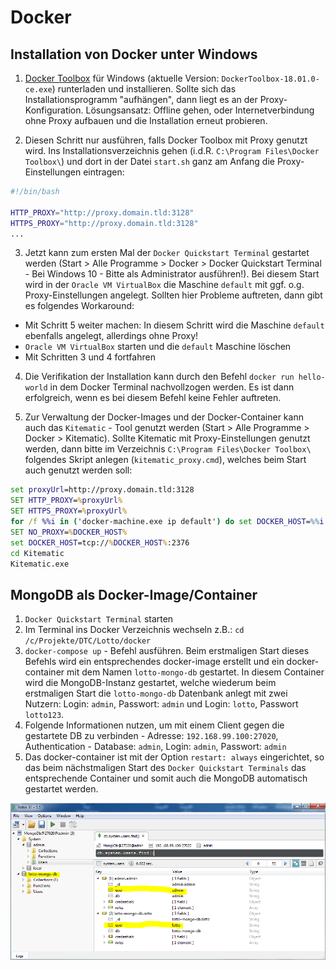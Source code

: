 # Docker

## Installation von Docker unter Windows

1. [Docker Toolbox](https://github.com/docker/toolbox/releases) für Windows (aktuelle Version: `DockerToolbox-18.01.0-ce.exe`) runterladen und installieren. Sollte sich das Installationsprogramm "aufhängen", dann liegt es an der Proxy-Konfiguration. Lösungsansatz: Offline gehen, oder Internetverbindung ohne Proxy aufbauen und die Installation erneut probieren.

2. Diesen Schritt nur ausführen, falls Docker Toolbox mit Proxy genutzt wird. Ins Installationsverzeichnis gehen (i.d.R. `C:\Program Files\Docker Toolbox\`) und dort in der Datei `start.sh` ganz am Anfang die Proxy-Einstellungen eintragen:
```bash
#!/bin/bash

HTTP_PROXY="http://proxy.domain.tld:3128"
HTTPS_PROXY="http://proxy.domain.tld:3128"
...

```
3. Jetzt kann zum ersten Mal der `Docker Quickstart Terminal` gestartet werden (Start > Alle Programme > Docker > Docker Quickstart Terminal - Bei Windows 10 - Bitte als Administrator ausführen!). Bei diesem Start wird in der `Oracle VM VirtualBox` die Maschine `default` mit ggf. o.g. Proxy-Einstellungen angelegt. Sollten hier Probleme auftreten, dann gibt es folgendes Workaround:
 - Mit Schritt 5 weiter machen: In diesem Schritt wird die Maschine `default` ebenfalls angelegt, allerdings ohne Proxy!
 - `Oracle VM VirtualBox` starten und die `default` Maschine löschen
 - Mit Schritten 3 und 4 fortfahren

4. Die Verifikation der Installation kann durch den Befehl `docker run hello-world` in dem Docker Terminal nachvollzogen werden. Es ist dann erfolgreich, wenn es bei diesem Befehl keine Fehler auftreten.

5. Zur Verwaltung der Docker-Images und der Docker-Container kann auch das `Kitematic` - Tool genutzt werden (Start > Alle Programme > Docker > Kitematic). Sollte Kitematic mit Proxy-Einstellungen genutzt werden, dann bitte im Verzeichnis `C:\Program Files\Docker Toolbox\` folgendes Skript anlegen (`kitematic_proxy.cmd`), welches beim Start auch genutzt werden soll:       

```cmd
set proxyUrl=http://proxy.domain.tld:3128
SET HTTP_PROXY=%proxyUrl%
SET HTTPS_PROXY=%proxyUrl%
for /f %%i in ('docker-machine.exe ip default') do set DOCKER_HOST=%%i
SET NO_PROXY=%DOCKER_HOST%
set DOCKER_HOST=tcp://%DOCKER_HOST%:2376
cd Kitematic
Kitematic.exe
```

## MongoDB als Docker-Image/Container
1. `Docker Quickstart Terminal` starten
2. Im Terminal ins Docker Verzeichnis wechseln z.B.: `cd /c/Projekte/DTC/Lotto/docker`
3. `docker-compose up` - Befehl ausführen. Beim erstmaligen Start dieses Befehls wird ein entsprechendes docker-image erstellt und ein docker-container mit dem Namen `lotto-mongo-db` gestartet. In diesem Container wird die MongoDB-Instanz gestartet, welche wiederum beim erstmaligen Start die `lotto-mongo-db` Datenbank anlegt mit zwei Nutzern: Login: `admin`, Passwort: `admin` und Login: `lotto`, Passwort `lotto123`.
4. Folgende Informationen nutzen, um mit einem Client gegen die gestartete DB zu verbinden - Adresse: `192.168.99.100:27020`, Authentication - Database: `admin`, Login: `admin`, Passwort: `admin`
5. Das docker-container ist mit der Option `restart: always` eingerichtet, so das beim nächstmaligen Start des `Docker Quickstart Terminals` das entsprechende Container und somit auch die MongoDB automatisch gestartet werden.

![MongoDB](../doc/mongodb.png "MongoDB")


